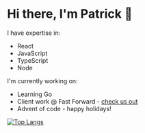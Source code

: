 # Hi there, I'm Patrick 👋

I have expertise in:

- React
- JavaScript
- TypeScript
- Node

I'm currently working on:

- Learning Go
- Client work @ Fast Forward - [check us out](https://fastforward.sh/)
- Advent of code - happy holidays!

[![Top Langs](https://github-readme-stats.vercel.app/api/top-langs/?username=pmwals09&show_icons=true&theme=transparent&layout=donut)](https://github.com/anuraghazra/github-readme-stats)

